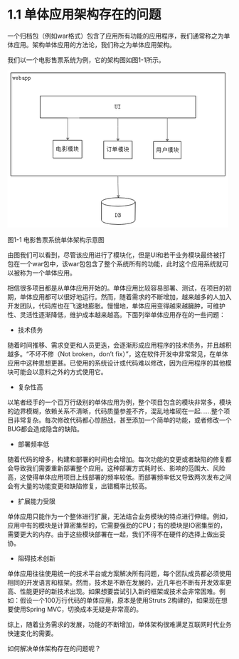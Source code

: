 # 1.1 单体应用架构存在的问题

一个归档包（例如war格式）包含了应用所有功能的应用程序，我们通常称之为单体应用。架构单体应用的方法论，我们称之为单体应用架构。

我们以一个电影售票系统为例，它的架构图如图1-1所示。

![单体架构](images/1.1.png)

图1-1 电影售票系统单体架构示意图

由图我们可以看到，尽管该应用进行了模块化，但是UI和若干业务模块最终被打包在一个war包中，该war包包含了整个系统所有的功能，此时这个应用系统就可以被称为一个单体应用。

相信很多项目都是从单体应用开始的。单体应用比较容易部署、测试，在项目的初期，单体应用都可以很好地运行。然而，随着需求的不断增加，越来越多的人加入开发团队，代码库也在飞速地膨胀。慢慢地，单体应用变得越来越臃肿，可维护性、灵活性逐渐降低，维护成本越来越高。下面列举单体应用存在的一些问题：

* 技术债务

随着时间推移、需求变更和人员更迭，会逐渐形成应用程序的技术债务，并且越积越多。“不坏不修（Not broken，don’t fix）”，这在软件开发中非常常见，在单体应用中这种思想更甚。已使用的系统设计或代码难以修改，因为应用程序的其他模块可能会以意料之外的方式使用它。

* 复杂性高

以笔者经手的一个百万行级别的单体应用为例，整个项目包含的模块非常多，模块的边界模糊，依赖关系不清晰，代码质量参差不齐，混乱地堆砌在一起……整个项目非常复杂。每次修改代码都心惊胆战，甚至添加一个简单的功能，或者修改一个BUG都会造成隐含的缺陷。

* 部署频率低

随着代码的增多，构建和部署的时间也会增加。每次功能的变更或者缺陷的修复都会导致我们需要重新部署整个应用。这种部署方式耗时长、影响的范围大、风险高，这使得单体应用项目上线部署的频率较低。而部署频率低又导致两次发布之间会有大量的功能变更和缺陷修复，出错概率比较高。

* 扩展能力受限

单体应用只能作为一个整体进行扩展，无法结合业务模块的特点进行伸缩。例如，应用中有的模块是计算密集型的，它需要强劲的CPU；有的模块是IO密集型的，需要更大的内存。由于这些模块部署在一起，我们不得不在硬件的选择上做出妥协。

* 阻碍技术创新

单体应用往往使用统一的技术平台或方案解决所有问题，每个团队成员都必须使用相同的开发语言和框架。然而，技术是不断在发展的，近几年也不断有开发效率更高、性能更好的新技术出现。如果想要尝试引入新的框架或技术会非常困难。例如：假设一个100万行代码的单体应用，原本是使用Struts 2构建的，如果现在想要使用Spring MVC，切换成本无疑是非常高的。

综上，随着业务需求的发展，功能的不断增加，单体架构很难满足互联网时代业务快速变化的需要。

如何解决单体架构存在的问题呢？